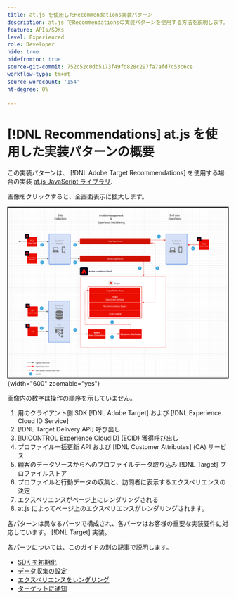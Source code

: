 ```yaml
---
title: at.js を使用したRecommendations実装パターン
description: at.js でRecommendationsの実装パターンを使用する方法を説明します。
feature: APIs/SDKs
level: Experienced
role: Developer
hide: true
hidefromtoc: true
source-git-commit: 752c52c0db5173f49fd828c297fa7afd7c53c6ce
workflow-type: tm+mt
source-wordcount: '154'
ht-degree: 0%

---
```


# [!DNL Recommendations] at.js を使用した実装パターンの概要

この実装パターンは、 [!DNL Adobe Target Recommendations] を使用する場合の実装 [at.js JavaScript ライブラリ](/help/dev/implement/client-side/atjs/how-atjs-works/overview.md).

画像をクリックすると、全画面表示に拡大します。

![Adobe Targetのアーキテクチャ図](/help/dev/patterns/assets/architecture-chart.png){width="600" zoomable="yes"}

画像内の数字は操作の順序を示していません。

1. 用のクライアント側 SDK [!DNL Adobe Target] および [!DNL Experience Cloud ID Service]
1. [!DNL Target Delivery API] 呼び出し
1. [!UICONTROL Experience CloudID] (ECID) 獲得呼び出し
1. プロファイル一括更新 API および [!DNL Customer Attributes] (CA) サービス
1. 顧客のデータソースからへのプロファイルデータ取り込み [!DNL Target] プロファイルストア
1. プロファイルと行動データの収集と、訪問者に表示するエクスペリエンスの決定
1. エクスペリエンスがページ上にレンダリングされる
1. at.js によってページ上のエクスペリエンスがレンダリングされます。

各パターンは異なるパーツで構成され、各パーツはお客様の重要な実装要件に対応しています。 [!DNL Target] 実装。

各パーツについては、このガイドの別の記事で説明します。

* [SDK を初期化](/help/dev/patterns/recs-atjs/initialize-sdk.md)
* [データ収集の設定](/help/dev/patterns/recs-atjs/data-collection.md)
* [エクスペリエンスをレンダリング](/help/dev/patterns/recs-atjs/render-experiences.md)
* [ターゲットに通知](/help/dev/patterns/recs-atjs/notify-target.md)

